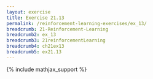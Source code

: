 ```yaml
---
layout: exercise
title: Exercise 21.13
permalink: /reinforcement-learning-exercises/ex_13/
breadcrumb: 21-Reinforcement-Learning
breadcrumb2: ex_13
breadcrumb3: 21reinforcementLearning
breadcrumb4: ch21ex13
breadcrumb5: ex21.13
---
```


{% include mathjax_support %}

